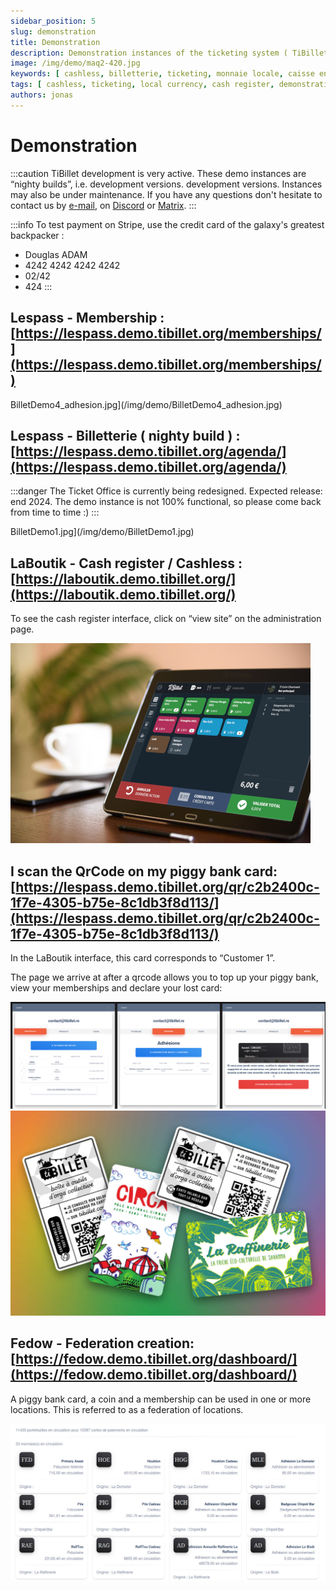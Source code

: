 ```yaml
---
sidebar_position: 5
slug: demonstration
title: Demonstration
description: Demonstration instances of the ticketing system ( TiBillet/Event ) and of the cash register ( TiBillet/LaBoutik ) which accepts payments in local currency and/or cashless, and which manages orders for refreshments and catering.
image: /img/demo/maq2-420.jpg
keywords: [ cashless, billetterie, ticketing, monnaie locale, caisse enregistreuse, démonstration, festival, tiers-lieux ]
tags: [ cashless, ticketing, local currency, cash register, demonstration, festival, tiers-lieux ]
authors: jonas
---
```


# Demonstration

:::caution
TiBillet development is very active. These demo instances are “nighty builds”, i.e. development versions.
development versions. Instances may also be under maintenance. If you have any questions
don't hesitate to contact us by [e-mail](mailto:contact@tibillet.re), on [Discord](https://discord.gg/ecb5jtP7vY)
or [Matrix](https://matrix.to/#/#tibillet:tiers-lieux.org).
:::

:::info
To test payment on Stripe, use the credit card of the galaxy's greatest backpacker :

- Douglas ADAM
- 4242 4242 4242 4242
- 02/42
- 424
  :::

## Lespass - Membership : [https://lespass.demo.tibillet.org/memberships/](https://lespass.demo.tibillet.org/memberships/)

BilletDemo4_adhesion.jpg](/img/demo/BilletDemo4_adhesion.jpg)

## Lespass - Billetterie ( nighty build ) : [https://lespass.demo.tibillet.org/agenda/](https://lespass.demo.tibillet.org/agenda/)

:::danger
The Ticket Office is currently being redesigned. Expected release: end 2024.
The demo instance is not 100% functional, so please come back from time to time :)
:::

BilletDemo1.jpg](/img/demo/BilletDemo1.jpg)

## LaBoutik - Cash register / Cashless : [https://laboutik.demo.tibillet.org/](https://laboutik.demo.tibillet.org/)

To see the cash register interface, click on “view site” on the administration page.

![maq2-420.jpg](/img/demo/maq2-420.jpg)

## I scan the QrCode on my piggy bank card: [https://lespass.demo.tibillet.org/qr/c2b2400c-1f7e-4305-b75e-8c1db3f8d113/](https://lespass.demo.tibillet.org/qr/c2b2400c-1f7e-4305-b75e-8c1db3f8d113/)

In the LaBoutik interface, this card corresponds to “Customer 1”.

The page we arrive at after a qrcode allows you to top up your piggy bank, view your memberships and declare your
lost card:

![scan_qrcode_triptik.jpg](/img/demo/scan_qrcode_triptik.jpg)
![cartes.jpg](/img/demo/cartes.jpg)

## Fedow - Federation creation: [https://fedow.demo.tibillet.org/dashboard/](https://fedow.demo.tibillet.org/dashboard/)

A piggy bank card, a coin and a membership can be used in one or more locations. This is referred to as a
federation of locations.

![fedow_beta.jpg](/img/demo/fedow_beta.jpg)

